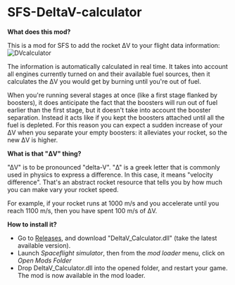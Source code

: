 # SFS-DeltaV-calculator

**What does this mod?**

This is a mod for SFS to add the rocket ΔV to your flight data information:
![DVcalculator](https://github.com/Kaskouy/SFS-DeltaV-calculator/assets/18355468/fb558b57-18ee-476b-8d95-3fe07f227c58)

The information is automatically calculated in real time. It takes into account all engines currently turned on and their available fuel sources, then it calculates the ΔV you would get by burning until you're out of fuel.

When you're running several stages at once (like a first stage flanked by boosters), it does anticipate the fact that the boosters will run out of fuel earlier than the first stage, but it doesn't take into account the booster separation. Instead it acts like if you kept the boosters attached until all the fuel is depleted. For this reason you can expect a sudden increase of your ΔV when you separate your empty boosters: it alleviates your rocket, so the new ΔV is higher.


**What is that "ΔV" thing?**

"ΔV" is to be pronounced "delta-V". "Δ" is a greek letter that is commonly used in physics to express a difference. In this case, it means "velocity difference". That's an abstract rocket resource that tells you by how much you can make vary your rocket speed.

For example, if your rocket runs at 1000 m/s and you accelerate until you reach 1100 m/s, then you have spent 100 m/s of ΔV.

**How to install it?**

- Go to [Releases](https://github.com/Kaskouy/SFS-DeltaV-calculator/releases), and download "DeltaV_Calculator.dll" (take the latest available version).
- Launch _Spaceflight simulator_, then from the _mod loader_ menu, click on _Open Mods Folder_
- Drop DeltaV_Calculator.dll into the opened folder, and restart your game. The mod is now available in the mod loader.
